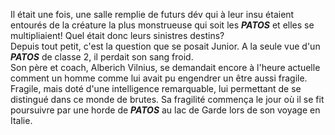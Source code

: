 Il était une fois, une salle remplie de futurs dév qui à leur insu étaient entourés de la créature la plus monstrueuse qui soit les **_PATOS_** et elles se multipliaient! Quel était donc leurs sinistres destins? </br>
Depuis tout petit, c'est la question que se posait Junior. A la seule vue d'un **_PATOS_** de classe 2, il perdait son sang froid.</br>
Son père et coach, Alberich Vilnius, se demandait encore à l'heure actuelle comment un homme comme lui avait pu engendrer un être aussi fragile.
Fragile, mais doté d'une intelligence remarquable, lui permettant de se distingué dans ce monde de brutes.
Sa fragilité commença le jour où il se fit poursuivre par une horde de **_PATOS_** au lac de Garde lors de son voyage en Italie.
